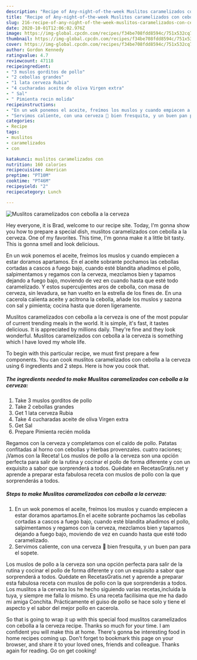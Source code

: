 ```yaml
---
description: "Recipe of Any-night-of-the-week Muslitos caramelizados con cebolla a la cerveza"
title: "Recipe of Any-night-of-the-week Muslitos caramelizados con cebolla a la cerveza"
slug: 216-recipe-of-any-night-of-the-week-muslitos-caramelizados-con-cebolla-a-la-cerveza
date: 2020-10-01T12:06:02.976Z
image: https://img-global.cpcdn.com/recipes/f34be708fdd8594c/751x532cq70/muslitos-caramelizados-con-cebolla-a-la-cerveza-foto-principal.jpg
thumbnail: https://img-global.cpcdn.com/recipes/f34be708fdd8594c/751x532cq70/muslitos-caramelizados-con-cebolla-a-la-cerveza-foto-principal.jpg
cover: https://img-global.cpcdn.com/recipes/f34be708fdd8594c/751x532cq70/muslitos-caramelizados-con-cebolla-a-la-cerveza-foto-principal.jpg
author: Gordon Kennedy
ratingvalue: 4.7
reviewcount: 47118
recipeingredient:
- "3 muslos gorditos de pollo"
- "2 cebollas grandes"
- "1 lata cerveza Rubia"
- "4 cucharadas aceite de oliva Virgen extra"
- " Sal"
- " Pimienta recin molida"
recipeinstructions:
- "En un wok ponemos el aceite, freímos los muslos y cuando empiecen a estar doramos apartamos.En el aceite sobrante pochamos las cebollas cortadas a cascos a fuego bajo, cuando esté blandita añadimos el pollo, salpimentamos y regamos con la cerveza, mezclamos bien y tapamos dejando a fuego bajo, moviendo de vez en cuando hasta que esté todo caramelizado."
- "Servimos caliente, con una cerveza 🍺 bien fresquita, y un buen pan para el sopete."
categories:
- Recipe
tags:
- muslitos
- caramelizados
- con

katakunci: muslitos caramelizados con 
nutrition: 160 calories
recipecuisine: American
preptime: "PT10M"
cooktime: "PT46M"
recipeyield: "2"
recipecategory: Lunch

---
```



![Muslitos caramelizados con cebolla a la cerveza](https://img-global.cpcdn.com/recipes/f34be708fdd8594c/751x532cq70/muslitos-caramelizados-con-cebolla-a-la-cerveza-foto-principal.jpg)

Hey everyone, it is Brad, welcome to our recipe site. Today, I'm gonna show you how to prepare a special dish, muslitos caramelizados con cebolla a la cerveza. One of my favorites. This time, I'm gonna make it a little bit tasty. This is gonna smell and look delicious.

En un wok ponemos el aceite, freímos los muslos y cuando empiecen a estar doramos apartamos. En el aceite sobrante pochamos las cebollas cortadas a cascos a fuego bajo, cuando esté blandita añadimos el pollo, salpimentamos y regamos con la cerveza, mezclamos bien y tapamos dejando a fuego bajo, moviendo de vez en cuando hasta que esté todo caramelizado. Y estos supercujientes aros de cebolla, con masa de cerveza, sin levadura, se han vuelto en la estrella de los fines de. En una cacerola calienta aceite y acitrona la cebolla, añade los muslos y sazona con sal y pimienta; cocina hasta que doren ligeramente.

Muslitos caramelizados con cebolla a la cerveza is one of the most popular of current trending meals in the world. It is simple, it's fast, it tastes delicious. It is appreciated by millions daily. They're fine and they look wonderful. Muslitos caramelizados con cebolla a la cerveza is something which I have loved my whole life.


To begin with this particular recipe, we must first prepare a few components. You can cook muslitos caramelizados con cebolla a la cerveza using 6 ingredients and 2 steps. Here is how you cook that.

<!--inarticleads1-->

##### The ingredients needed to make Muslitos caramelizados con cebolla a la cerveza:

1. Take 3 muslos gorditos de pollo
1. Take 2 cebollas grandes
1. Get 1 lata cerveza Rubia
1. Take 4 cucharadas aceite de oliva Virgen extra
1. Get  Sal
1. Prepare  Pimienta recién molida


Regamos con la cerveza y completamos con el caldo de pollo. Patatas confitadas al horno con cebollas y hierbas provenzales. cuatro raciones; ¡Vamos con la Receta! Los muslos de pollo a la cerveza son una opción perfecta para salir de la rutina y cocinar el pollo de forma diferente y con un exquisito a sabor que sorprenderá a todos. Quédate en RecetasGratis.net y aprende a preparar esta fabulosa receta con muslos de pollo con la que sorprenderás a todos. 

<!--inarticleads2-->

##### Steps to make Muslitos caramelizados con cebolla a la cerveza:

1. En un wok ponemos el aceite, freímos los muslos y cuando empiecen a estar doramos apartamos.En el aceite sobrante pochamos las cebollas cortadas a cascos a fuego bajo, cuando esté blandita añadimos el pollo, salpimentamos y regamos con la cerveza, mezclamos bien y tapamos dejando a fuego bajo, moviendo de vez en cuando hasta que esté todo caramelizado.
1. Servimos caliente, con una cerveza 🍺 bien fresquita, y un buen pan para el sopete.


Los muslos de pollo a la cerveza son una opción perfecta para salir de la rutina y cocinar el pollo de forma diferente y con un exquisito a sabor que sorprenderá a todos. Quédate en RecetasGratis.net y aprende a preparar esta fabulosa receta con muslos de pollo con la que sorprenderás a todos. Los muslitos a la cerveza los he hecho siguiendo varias recetas,incluida la tuya, y siempre me falla lo mismo. Es una receta facilísima que me ha dado mi amiga Conchita. Prácticamente el guiso de pollo se hace solo y tiene el aspecto y el sabor del mejor pollo en cacerola. 

So that is going to wrap it up with this special food muslitos caramelizados con cebolla a la cerveza recipe. Thanks so much for your time. I am confident you will make this at home. There's gonna be interesting food in home recipes coming up. Don't forget to bookmark this page on your browser, and share it to your loved ones, friends and colleague. Thanks again for reading. Go on get cooking!
